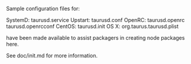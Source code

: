 Sample configuration files for:

SystemD: taurusd.service
Upstart: taurusd.conf
OpenRC:  taurusd.openrc
         taurusd.openrcconf
CentOS:  taurusd.init
OS X:    org.taurus.taurusd.plist

have been made available to assist packagers in creating node packages here.

See doc/init.md for more information.
